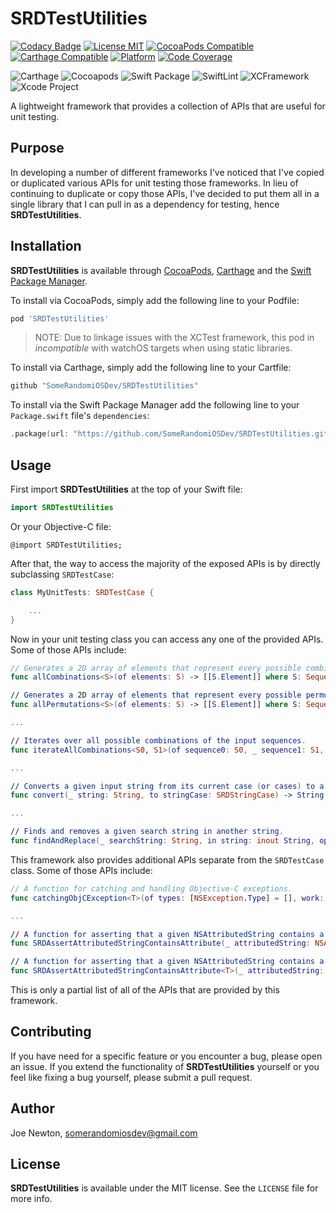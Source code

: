 # SRDTestUtilities

[![Codacy Badge](https://api.codacy.com/project/badge/Grade/d30d31c29f17449481b97a04610ff5b9)](https://app.codacy.com/app/SomeRandomiOSDev/SRDTestUtilities?utm_source=github.com&utm_medium=referral&utm_content=SomeRandomiOSDev/SRDTestUtilities&utm_campaign=Badge_Grade_Dashboard)
[![License MIT](https://img.shields.io/cocoapods/l/SRDTestUtilities.svg)](https://cocoapods.org/pods/SRDTestUtilities)
[![CocoaPods Compatible](https://img.shields.io/cocoapods/v/SRDTestUtilities.svg)](https://cocoapods.org/pods/SRDTestUtilities) 
[![Carthage Compatible](https://img.shields.io/badge/Carthage-compatible-4BC51D.svg?style=flat)](https://github.com/Carthage/Carthage) 
[![Platform](https://img.shields.io/cocoapods/p/SRDTestUtilities.svg)](https://cocoapods.org/pods/SRDTestUtilities)
[![Code Coverage](https://codecov.io/gh/SomeRandomiOSDev/SRDTestUtilities/branch/master/graph/badge.svg)](https://codecov.io/gh/SomeRandomiOSDev/SRDTestUtilities)

![Carthage](https://github.com/SomeRandomiOSDev/SRDTestUtilities/workflows/Carthage/badge.svg)
![Cocoapods](https://github.com/SomeRandomiOSDev/SRDTestUtilities/workflows/Cocoapods/badge.svg)
![Swift Package](https://github.com/SomeRandomiOSDev/SRDTestUtilities/workflows/Swift%20Package/badge.svg)
![SwiftLint](https://github.com/SomeRandomiOSDev/SRDTestUtilities/actions/workflows/swiftlint.yml/badge.svg)
![XCFramework](https://github.com/SomeRandomiOSDev/SRDTestUtilities/actions/workflows/xcframework.yml/badge.svg)
![Xcode Project](https://github.com/SomeRandomiOSDev/SRDTestUtilities/workflows/Xcode%20Project/badge.svg)

A lightweight framework that provides a collection of APIs that are useful for unit testing.

## Purpose

In developing a number of different frameworks I've noticed that I've copied or duplicated various APIs for unit testing those frameworks. In lieu of continuing to duplicate or copy those APIs, I've decided to put them all in a single library that I can pull in as a dependency for testing, hence **SRDTestUtilities**.

## Installation

**SRDTestUtilities** is available through [CocoaPods](https://cocoapods.org), [Carthage](https://github.com/Carthage/Carthage) and the [Swift Package Manager](https://swift.org/package-manager/). 

To install via CocoaPods, simply add the following line to your Podfile:

```ruby
pod 'SRDTestUtilities'
```

> NOTE: Due to linkage issues with the XCTest framework, this pod in _incompatible_ with watchOS targets when using static libraries.

To install via Carthage, simply add the following line to your Cartfile:

```ruby
github "SomeRandomiOSDev/SRDTestUtilities"
```

To install via the Swift Package Manager add the following line to your `Package.swift` file's `dependencies`:

```swift
.package(url: "https://github.com/SomeRandomiOSDev/SRDTestUtilities.git", from: "0.1.0")
```

## Usage

First import **SRDTestUtilities** at the top of your Swift file:

```swift
import SRDTestUtilities
```

Or your Objective-C file:

```objc
@import SRDTestUtilities;
``` 

After that, the way to access the majority of the exposed APIs is by directly subclassing `SRDTestCase`:

```swift
class MyUnitTests: SRDTestCase {

    ...
}
```

Now in your unit testing class you can access any one of the provided APIs. Some of those APIs include:

```swift
// Generates a 2D array of elements that represent every possible combination of the input elements.
func allCombinations<S>(of elements: S) -> [[S.Element]] where S: Sequence

// Generates a 2D array of elements that represent every possible permutation of the input elements.
func allPermutations<S>(of elements: S) -> [[S.Element]] where S: Sequence

...

// Iterates over all possible combinations of the input sequences.
func iterateAllCombinations<S0, S1>(of sequence0: S0, _ sequence1: S1, concurrent: Bool = true, using block: (S0.Element, S1.Element) throws -> Void) rethrows where S0: Sequence, S1: Sequence

...

// Converts a given input string from its current case (or cases) to a given string case.
func convert(_ string: String, to stringCase: SRDStringCase) -> String

...

// Finds and removes a given search string in another string.
func findAndReplace(_ searchString: String, in string: inout String, options: String.CompareOptions, locale: Locale?, recordIssueOnFail: Bool, failureStringDescription: String) -> Bool
```

This framework also provides additional APIs separate from the `SRDTestCase` class. Some of those APIs include:

```swift
// A function for catching and handling Objective-C exceptions.
func catchingObjCException<T>(of types: [NSException.Type] = [], work: () throws -> T) throws -> T

...

// A function for asserting that a given NSAttributedString contains a particular attribute.
func SRDAssertAttributedStringContainsAttribute(_ attributedString: NSAttributedString, attribute: NSAttributedString.Key, in range: NSRange?)

// A function for asserting that a given NSAttributedString contains a particular value for a given attribute.
func SRDAssertAttributedStringContainsAttribute<T>(_ attributedString: NSAttributedString, attribute: (key: NSAttributedString.Key, value: T), in range: NSRange?) where T: Equatable
```

This is only a partial list of all of the APIs that are provided by this framework.

## Contributing

If you have need for a specific feature or you encounter a bug, please open an issue. If you extend the functionality of **SRDTestUtilities** yourself or you feel like fixing a bug yourself, please submit a pull request.

## Author

Joe Newton, somerandomiosdev@gmail.com

## License

**SRDTestUtilities** is available under the MIT license. See the `LICENSE` file for more info.
